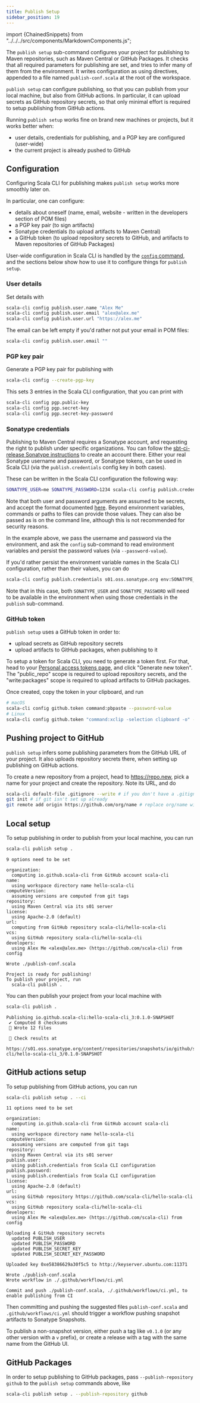 ```yaml
---
title: Publish Setup
sidebar_position: 19
---
```


import {ChainedSnippets} from "../../../src/components/MarkdownComponents.js";

The `publish setup` sub-command configures your project for publishing to Maven repositories,
such as Maven Central or GitHub Packages. It checks that all required parameters for publishing are set, and tries
to infer many of them from the environment. It writes configuration as using directives, appended
to a file named `publish-conf.scala` at the root of the workspace.

`publish setup` can configure publishing, so that you can publish from your local machine,
but also from GitHub actions.
In particular, it can upload secrets as GitHub repository secrets, so that only
minimal effort is required to setup publishing from GitHub actions.

Running `publish setup` works fine on brand new machines or projects, but it works better when:
- user details, credentials for publishing, and a PGP key are configured (user-wide)
- the current project is already pushed to GitHub

## Configuration

Configuring Scala CLI for publishing makes `publish setup` works more smoothly later on.

In particular, one can configure:
- details about oneself (name, email, website - written in the developers section of POM files)
- a PGP key pair (to sign artifacts)
- Sonatype credentials (to upload artifacts to Maven Central)
- a GitHub token (to upload repository secrets to GitHub, and artifacts to Maven repositories of GitHub Packages)

User-wide configuration in Scala CLI is handled by the [`config` command](/docs/commands/misc/config.md), and
the sections below show how to use it to configure things for `publish setup`.

### User details

Set details with
```sh
scala-cli config publish.user.name "Alex Me"
scala-cli config publish.user.email "alex@alex.me"
scala-cli config publish.user.url "https://alex.me"
```

The email can be left empty if you'd rather not put your email in POM files:
```sh
scala-cli config publish.user.email ""
```

### PGP key pair

Generate a PGP key pair for publishing with
```sh
scala-cli config --create-pgp-key
```

This sets 3 entries in the Scala CLI configuration, that you can print with
```sh
scala-cli config pgp.public-key
scala-cli config pgp.secret-key
scala-cli config pgp.secret-key-password
```

### Sonatype credentials

Publishing to Maven Central requires a Sonatype account, and requesting the right to publish
under specific organizations.
You can follow the
[sbt-ci-release Sonatype instructions](https://github.com/sbt/sbt-ci-release#sonatype)
to create an account there. Either your real Sonatype username and password, or Sonatype tokens, can be used
in Scala CLI (via the `publish.credentials` config key in both cases).

These can be written in the Scala CLI configuration the following way:
```sh
SONATYPE_USER=me SONATYPE_PASSWORD=1234 scala-cli config publish.credentials s01.oss.sonatype.org env:SONATYPE_USER env:SONATYPE_PASSWORD --password-value
```

Note that both user and password arguments are assumed to be secrets, and
accept the format documented [here](/docs/reference/password-options.md). Beyond environment
variables, commands or paths to files can provide those values. They can also be passed
as is on the command line, although this is not recommended for security reasons.

In the example above, we pass the username and password via the environment, and
ask the `config` sub-command to read environment variables and persist the password values
(via `--password-value`).

If you'd rather persist the environment variable names in the Scala CLI configuration, rather than
their values, you can do
```sh
scala-cli config publish.credentials s01.oss.sonatype.org env:SONATYPE_USER env:SONATYPE_PASSWORD
```

Note that in this case, both `SONATYPE_USER` and `SONATYPE_PASSWORD` will need to be available
in the environment when using those credentials in the `publish` sub-command.

### GitHub token

`publish setup` uses a GitHub token in order to:
- upload secrets as GitHub repository secrets
- upload artifacts to GitHub packages, when publishing to it

To setup a token for Scala CLI, you need to generate a token first.
For that, head to your [Personal access tokens page](https://github.com/settings/tokens),
and click "Generate new token". The "public_repo" scope is required to upload
repository secrets, and the "write:packages" scope is required to upload artifacts
to GitHub packages.

Once created, copy the token in your clipboard, and run
```sh
# macOS
scala-cli config github.token command:pbpaste --password-value
# Linux
scala-cli config github.token "command:xclip -selection clipboard -o" --password-value
```

## Pushing project to GitHub

`publish setup` infers some publishing parameters from the GitHub URL of your project.
It also uploads repository secrets there, when setting up publishing on GitHub actions.

To create a new repository from a project, head to <https://repo.new>, pick a name
for your project and create the repository. Note its URL, and do
```sh
scala-cli default-file .gitignore --write # if you don't have a .gitignore already
git init # if git isn't set up already
git remote add origin https://github.com/org/name # replace org/name with your freshly created repository values
```

## Local setup

To setup publishing in order to publish from your local machine, you can run

<ChainedSnippets>

```sh
scala-cli publish setup .
```

```text
9 options need to be set

organization:
  computing io.github.scala-cli from GitHub account scala-cli
name:
  using workspace directory name hello-scala-cli
computeVersion:
  assuming versions are computed from git tags
repository:
  using Maven Central via its s01 server
license:
  using Apache-2.0 (default)
url:
  computing from GitHub repository scala-cli/hello-scala-cli
vcs:
  using GitHub repository scala-cli/hello-scala-cli
developers:
  using Alex Me <alex@alex.me> (https://github.com/scala-cli) from config

Wrote ./publish-conf.scala

Project is ready for publishing!
To publish your project, run
  scala-cli publish .
```

</ChainedSnippets>

You can then publish your project from your local machine with

<ChainedSnippets>

```sh
scala-cli publish .
```

```text
Publishing io.github.scala-cli:hello-scala-cli_3:0.1.0-SNAPSHOT
 ✔ Computed 8 checksums
 🚚 Wrote 12 files

 👀 Check results at
  https://s01.oss.sonatype.org/content/repositories/snapshots/io/github/scala-cli/hello-scala-cli_3/0.1.0-SNAPSHOT
```

</ChainedSnippets>

## GitHub actions setup

To setup publishing from GitHub actions, you can run

<ChainedSnippets>

```sh
scala-cli publish setup . --ci
```

```text
11 options need to be set

organization:
  computing io.github.scala-cli from GitHub account scala-cli
name:
  using workspace directory name hello-scala-cli
computeVersion:
  assuming versions are computed from git tags
repository:
  using Maven Central via its s01 server
publish.user:
  using publish.credentials from Scala CLI configuration
publish.password:
  using publish.credentials from Scala CLI configuration
license:
  using Apache-2.0 (default)
url:
  using GitHub repository https://github.com/scala-cli/hello-scala-cli
vcs:
  using GitHub repository scala-cli/hello-scala-cli
developers:
  using Alex Me <alex@alex.me> (https://github.com/scala-cli) from config

Uploading 4 GitHub repository secrets
  updated PUBLISH_USER
  updated PUBLISH_PASSWORD
  updated PUBLISH_SECRET_KEY
  updated PUBLISH_SECRET_KEY_PASSWORD

Uploaded key 0xe58386629a30f5c5 to http://keyserver.ubuntu.com:11371

Wrote ./publish-conf.scala
Wrote workflow in ./.github/workflows/ci.yml

Commit and push ./publish-conf.scala, ./.github/workflows/ci.yml, to enable publishing from CI
```

</ChainedSnippets>

Then committing and pushing the suggested files `publish-conf.scala` and `.github/workflows/ci.yml`
should trigger a workflow pushing snapshot artifacts to Sonatype Snapshots.

To publish a non-snapshot version, either push a tag like `v0.1.0` (or any other version with a `v`
prefix), or create a release with a tag with the same name from the GitHub UI.

## GitHub Packages

In order to setup publishing to GitHub packages, pass `--publish-repository github` to the
`publish setup` commands above, like
```sh
scala-cli publish setup . --publish-repository github
```
